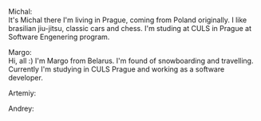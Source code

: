 Michal:  
It's Michal there I'm living in Prague, coming from Poland originally. I like brasilian jiu-jitsu, classic cars and chess.
I'm studing at CULS in Prague at Software Engenering program.

Margo:  
Hi, all :) I'm Margo from Belarus. I'm found of snowboarding and travelling.
Currently I'm studying in CULS Prague and working as a software developer.

Artemiy:  


Andrey:  

